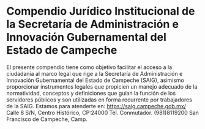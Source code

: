 # Compendio Jurídico Institucional de la Secretaría de Administración e Innovación Gubernamental del Estado de Campeche
El presente compendio tiene como objetivo facilitar el acceso a la ciudadanía al marco legal que rige a la Secretaría de Administración e Innovación Gubernamental del Estado de Campeche (SAIG), asimismo proporcionar instrumentos legales que propicien un manejo adecuado de la normatividad, conceptos y definiciones que guían la función de los servidores públicos y son utilizadas en forma recurrente por trabajadores de la SAIG. 
Estamos para atenderte en:
https://saig.campeche.gob.mx/
Calle 8 S/N, Centro Histórico, CP:24000 
Tel. Conmutador. (981)8119200
San Francisco de Campeche, Camp.
